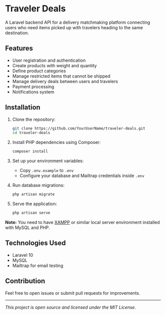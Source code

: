 # Traveler Deals

A Laravel backend API for a delivery matchmaking platform connecting users who need items picked up with travelers heading to the same destination.

## Features

- User registration and authentication  
- Create products with weight and quantity  
- Define product categories  
- Manage restricted items that cannot be shipped  
- Manage delivery deals between users and travelers  
- Payment processing  
- Notifications system  

## Installation

1. Clone the repository:
   ```bash
   git clone https://github.com/YourUserName/traveler-deals.git
   cd traveler-deals
   ```

2. Install PHP dependencies using Composer:
   ```bash
   composer install
   ```

3. Set up your environment variables:
   - Copy `.env.example` to `.env`
   - Configure your database and Mailtrap credentials inside `.env`

4. Run database migrations:
   ```bash
   php artisan migrate
   ```

5. Serve the application:
   ```bash
   php artisan serve
   ```

**Note:** You need to have [XAMPP](https://www.apachefriends.org/index.html) or similar local server environment installed with MySQL and PHP.

## Technologies Used

- Laravel 10  
- MySQL  
- Mailtrap for email testing  

## Contribution

Feel free to open issues or submit pull requests for improvements.

---

*This project is open source and licensed under the MIT License.*
